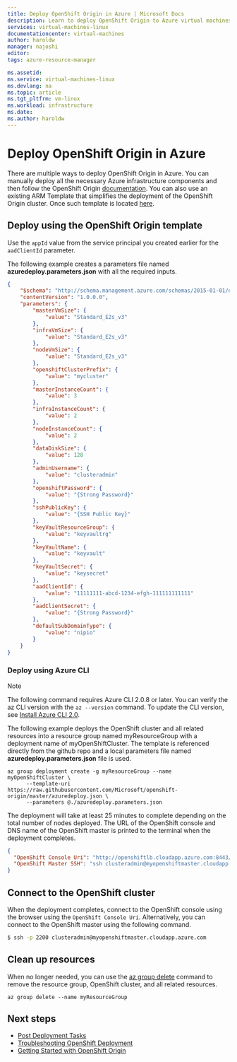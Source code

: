 ```yaml
---
title: Deploy OpenShift Origin in Azure | Microsoft Docs
description: Learn to deploy OpenShift Origin to Azure virtual machines.
services: virtual-machines-linux
documentationcenter: virtual-machines
author: haroldw
manager: najoshi
editor: 
tags: azure-resource-manager

ms.assetid: 
ms.service: virtual-machines-linux
ms.devlang: na
ms.topic: article
ms.tgt_pltfrm: vm-linux
ms.workload: infrastructure
ms.date: 
ms.author: haroldw
---
```


# Deploy OpenShift Origin in Azure

There are multiple ways to deploy OpenShift Origin in Azure. You can manually deploy all the necessary Azure infrastructure components and then follow the OpenShift Origin [documentation](https://docs.openshift.org/3.6/welcome/index.html).
You can also use an existing ARM Template that simplifies the deployment of the OpenShift Origin cluster. Once such template is located [here](https://github.com/Microsoft/openshift-origin).

## Deploy using the OpenShift Origin template

Use the `appId` value from the service principal you created earlier for the `aadClientId` parameter.

The following example creates a parameters file named **azuredeploy.parameters.json** with all the required inputs.

```json
{
	"$schema": "http://schema.management.azure.com/schemas/2015-01-01/deploymentParameters.json#",
	"contentVersion": "1.0.0.0",
	"parameters": {
		"masterVmSize": {
			"value": "Standard_E2s_v3"
		},
		"infraVmSize": {
			"value": "Standard_E2s_v3"
		},
		"nodeVmSize": {
			"value": "Standard_E2s_v3"
		},
		"openshiftClusterPrefix": {
			"value": "mycluster"
		},
		"masterInstanceCount": {
			"value": 3
		},
		"infraInstanceCount": {
			"value": 2
		},
		"nodeInstanceCount": {
			"value": 2
		},
		"dataDiskSize": {
			"value": 128
		},
		"adminUsername": {
			"value": "clusteradmin"
		},
		"openshiftPassword": {
			"value": "{Strong Password}"
		},
		"sshPublicKey": {
			"value": "{SSH Public Key}"
		},
		"keyVaultResourceGroup": {
			"value": "keyvaultrg"
		},
		"keyVaultName": {
			"value": "keyvault"
		},
		"keyVaultSecret": {
			"value": "keysecret"
		},
		"aadClientId": {
			"value": "11111111-abcd-1234-efgh-111111111111"
		},
		"aadClientSecret": {
			"value": "{Strong Password}"
		},
		"defaultSubDomainType": {
			"value": "nipio"
		}
	}
}
```

### Deploy using Azure CLI


> [!NOTE] 
> The following command requires Azure CLI 2.0.8 or later. You can verify the az CLI version with the `az --version` command. To update the CLI version, see [Install Azure CLI 2.0]( /cli/azure/install-azure-cli).

The following example deploys the OpenShift cluster and all related resources into a resource group named myResourceGroup with a deployment name of myOpenShiftCluster. The template is referenced directly from the github repo and a local parameters file named **azuredeploy.parameters.json** file is used.

```azurecli 
az group deployment create -g myResourceGroup --name myOpenShiftCluster \
      --template-uri https://raw.githubusercontent.com/Microsoft/openshift-origin/master/azuredeploy.json \
      --parameters @./azuredeploy.parameters.json
```

The deployment will take at least 25 minutes to complete depending on the total number of nodes deployed. The URL of the OpenShift console and DNS name of the OpenShift master is printed to the terminal when the deployment completes.

```json
{
  "OpenShift Console Uri": "http://openshiftlb.cloudapp.azure.com:8443/console",
  "OpenShift Master SSH": "ssh clusteradmin@myopenshiftmaster.cloudapp.azure.com -p 2200"
}
```

## Connect to the OpenShift cluster

When the deployment completes, connect to the OpenShift console using the browser using the `OpenShift Console Uri`. Alternatively, you can connect to the OpenShift master using the following command.

```bash
$ ssh -p 2200 clusteradmin@myopenshiftmaster.cloudapp.azure.com
```

## Clean up resources

When no longer needed, you can use the [az group delete](/cli/azure/group#delete) command to remove the resource group, OpenShift cluster, and all related resources.

```azurecli 
az group delete --name myResourceGroup
```

## Next steps

- [Post Deployment Tasks](./openshift-post-deployment.md)
- [Troubleshooting OpenShift Deployment](./openshift-troubleshooting.md)
- [Getting Started with OpenShift Origin](https://docs.openshift.org/latest/getting_started/index.html)
